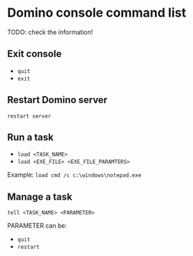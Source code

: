 # Domino console command list

TODO: check the information!

## Exit console
- ```quit```
- ```exit```

## Restart Domino server
```restart server```

## Run a task
- ```load <TASK_NAME>```
- ```load <EXE_FILE> <EXE_FILE_PARAMTERS>```

Example:
```load cmd /c c:\windows\notepad.exe```

## Manage a task
```tell <TASK_NAME> <PARAMETER>```

PARAMETER can be:
- ```quit```
- ```restart```
